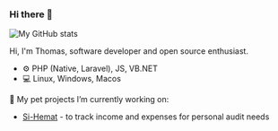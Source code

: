 ### Hi there 👋

![My GitHub stats](https://github-readme-stats.vercel.app/api?username=thomrib)

Hi, I'm Thomas, software developer and open source enthusiast.

* ⚙️ PHP (Native, Laravel), JS, VB.NET
* 💻 Linux, Windows, Macos

🔭 My pet projects I’m currently working on:
* [Si-Hemat](https://github.com/thomrib/Si-Hemat) - to track income and expenses for personal audit needs
